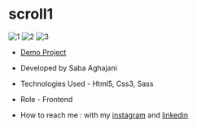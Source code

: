 # scroll1
![1](https://github.com/Saba-Aghajani-developer/scroll1/assets/135870519/b017489d-59e3-4724-a994-75ff1eadaedf)
![2](https://github.com/Saba-Aghajani-developer/scroll1/assets/135870519/9aca2525-f047-4ebe-9201-7790767925a6)
![3](https://github.com/Saba-Aghajani-developer/scroll1/assets/135870519/974504ca-3261-4a50-bc9c-236e48d5a3bc)


- [Demo Project](https://saba-aghajani-developer.github.io/scroll1/)

- Developed by Saba Aghajani
  
- Technologies Used - Html5, Css3, Sass 

- Role - Frontend

- How to reach me : with my [instagram](https://instagram.com/saba_aghajani_web?igshid=ZGUzMzM3NWJiOQ==) and [linkedin](https://www.linkedin.com/in/saba-a-69b608208)
